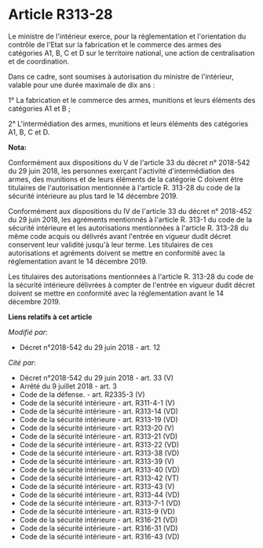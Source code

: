 # Article R313-28

Le ministre de l'intérieur exerce, pour la réglementation et l'orientation du contrôle de l'Etat sur la fabrication et le
commerce des armes des catégories A1, B, C et D sur le territoire national, une action de centralisation et de coordination.

Dans ce cadre, sont soumises à autorisation du ministre de l'intérieur, valable pour une durée maximale de dix ans :

1° La fabrication et le commerce des armes, munitions et leurs éléments des catégories A1 et B ;

2° L'intermédiation des armes, munitions et leurs éléments des catégories A1, B, C et D.

**Nota:**

Conformément aux dispositions du V de l'article 33 du décret n° 2018-542 du 29 juin 2018, les personnes exerçant l'activité
d'intermédiation des armes, des munitions et de leurs éléments de la catégorie C doivent être titulaires de l'autorisation
mentionnée à l'article R. 313-28 du code de la sécurité intérieure au plus tard le 14 décembre 2019.

Conformément aux dispositions du IV de l'article 33 du décret n° 2018-452 du 29 juin 2018, les agréments mentionnés à
l'article R. 313-1 du code de la sécurité intérieure et les autorisations mentionnées à l'article R. 313-28 du même code
acquis ou délivrés avant l'entrée en vigueur dudit décret conservent leur validité jusqu'à leur terme. Les titulaires de ces
autorisations et agréments doivent se mettre en conformité avec la réglementation avant le 14 décembre 2019.

Les titulaires des autorisations mentionnées à l'article R. 313-28 du code de la sécurité intérieure délivrées à compter de
l'entrée en vigueur dudit décret doivent se mettre en conformité avec la réglementation avant le 14 décembre 2019.

**Liens relatifs à cet article**

_Modifié par_:

  - Décret n°2018-542 du 29 juin 2018 - art. 12

_Cité par_:

  - Décret n°2018-542 du 29 juin 2018 - art. 33 (V)
  - Arrêté du 9 juillet 2018 - art. 3
  - Code de la défense. - art. R2335-3 (V)
  - Code de la sécurité intérieure - art. R311-4-1 (V)
  - Code de la sécurité intérieure - art. R313-14 (VD)
  - Code de la sécurité intérieure - art. R313-19 (VD)
  - Code de la sécurité intérieure - art. R313-20 (V)
  - Code de la sécurité intérieure - art. R313-21 (VD)
  - Code de la sécurité intérieure - art. R313-22 (VD)
  - Code de la sécurité intérieure - art. R313-38 (VD)
  - Code de la sécurité intérieure - art. R313-39 (V)
  - Code de la sécurité intérieure - art. R313-40 (VD)
  - Code de la sécurité intérieure - art. R313-42 (VT)
  - Code de la sécurité intérieure - art. R313-43 (V)
  - Code de la sécurité intérieure - art. R313-44 (VD)
  - Code de la sécurité intérieure - art. R313-7-1 (VD)
  - Code de la sécurité intérieure - art. R313-9 (VD)
  - Code de la sécurité intérieure - art. R316-21 (VD)
  - Code de la sécurité intérieure - art. R316-31 (VD)
  - Code de la sécurité intérieure - art. R316-43 (VD)
